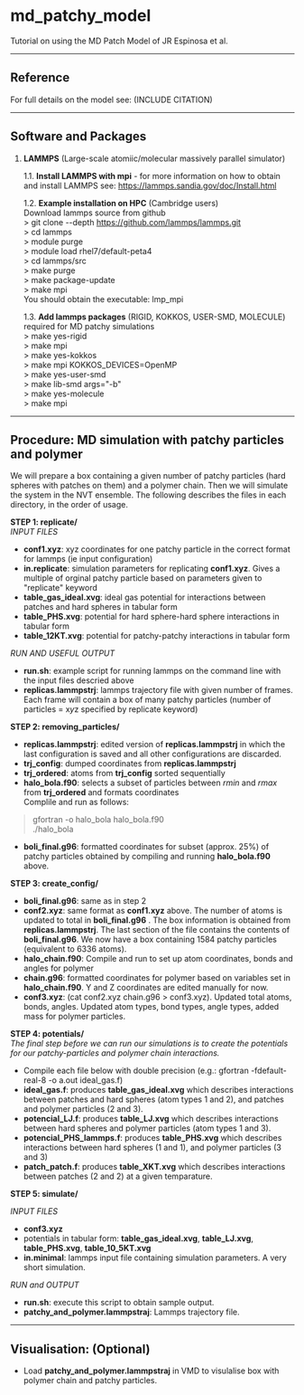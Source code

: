 # md_patchy_model

Tutorial on using the MD Patch Model of JR Espinosa et al.

--------------------------------------------
Reference
--------------------------------------------

For full details on the model see: (INCLUDE CITATION)


--------------------------------------------
Software and Packages
--------------------------------------------
1. **LAMMPS** (Large-scale atomiic/molecular massively parallel 
   simulator)
   
   1.1. **Install LAMMPS with mpi** - for more information on how to obtain and install LAMMPS 
        see: https://lammps.sandia.gov/doc/Install.html 
       
   1.2. **Example installation on HPC** (Cambridge users) \
        Download lammps source from github \
           > git clone --depth https://github.com/lammps/lammps.git \
           > cd lammps \
           > module purge \
           > module load rhel7/default-peta4 \
           > cd lammps/src \
           > make purge \
           > make package-update \
           > make mpi \
           You should obtain the executable: lmp_mpi 
           
   1.3.  **Add lammps packages** (RIGID, KOKKOS, USER-SMD, MOLECULE) required for MD patchy simulations \
          > make yes-rigid \
          > make mpi \
          > make yes-kokkos \
          > make mpi KOKKOS_DEVICES=OpenMP \
          > make yes-user-smd \
          > make lib-smd args="-b" \
          > make yes-molecule \
          > make mpi  

-----------------------------------------------------------
Procedure: MD simulation with patchy particles and polymer
-----------------------------------------------------------
We will prepare a box containing a given number of patchy particles (hard spheres with patches on them) and a polymer chain. Then we will simulate the system in the NVT ensemble. The following describes the files in each directory, in the order of usage.

**STEP 1: replicate/**\
*INPUT FILES*
  * **conf1.xyz**: xyz coordinates for one patchy particle in the correct format for lammps (ie input configuration) 
  * **in.replicate**: simulation parameters for replicating **conf1.xyz**. Gives a multiple of orginal patchy particle based on      parameters given to "replicate" keyword 
  * **table_gas_ideal.xvg**: ideal gas potential for interactions between patches and hard spheres in tabular form 
  * **table_PHS.xvg**: potential for hard sphere-hard sphere interactions in tabular form 
  * **table_12KT.xvg**: potential for patchy-patchy interactions in tabular form 

*RUN AND USEFUL OUTPUT*
 * **run.sh**: example script for running lammps on the command line with the input files descried above 
 * **replicas.lammpstrj**: lammps trajectory file with given number of frames. Each frame will contain a box of many patchy particles (number of particles = x*y*z specified by replicate keyword)

**STEP 2: removing_particles/** 
  * **replicas.lammpstrj**: edited version of **replicas.lammpstrj** in which the last configuration is saved and all other configurations are discarded.
  * **trj_config**: dumped coordinates from **replicas.lammpstrj**
  * **trj_ordered**: atoms from **trj_config** sorted sequentially
  * **halo_bola.f90**: selects a subset of particles between *rmin* and *rmax* from **trj_ordered** and formats coordinates \
 Complile and run as follows: 
   >gfortran -o halo_bola halo_bola.f90 \
   >./halo_bola 
  * **boli_final.g96**: formatted coordinates for subset (approx. 25%) of patchy particles obtained by compiling and running **halo_bola.f90** above.
  
 **STEP 3: create_config/** 
  * **boli_final.g96**: same as in step 2
  * **conf2.xyz**: same format as **conf1.xyz** above. The number of atoms is updated to total in **boli_final.g96** . The box information is obtained from **replicas.lammpstrj**. The last section of the file contains the contents of **boli_final.g96**. We now have a box containing 1584 patchy particles (equivalent to 6336 atoms).
  * **halo_chain.f90**: Compile and run to set up atom coordinates, bonds and angles for polymer
  * **chain.g96**: formatted coordinates for polymer based on variables set in **halo_chain.f90**. Y and Z coordinates are edited manually for now.
  * **conf3.xyz**: (cat conf2.xyz chain.g96 > conf3.xyz). Updated total atoms, bonds, angles. Updated atom types, bond types, angle types, added mass for polymer particles.
  
  **STEP 4: potentials/** \
  *The final step before we can run our simulations is to create the potentials for our patchy-particles and polymer chain interactions.* 
  * Compile each file below with double precision (e.g.: gfortran -fdefault-real-8 -o a.out ideal_gas.f)
  * **ideal_gas.f**: produces **table_gas_ideal.xvg** which describes interactions between patches and hard spheres (atom types 1 and 2), and patches and polymer particles (2 and 3).
  * **potencial_LJ.f**: produces **table_LJ.xvg** which describes interactions between hard spheres and polymer particles (atom types 1 and 3).
   * **potencial_PHS_lammps.f**: produces **table_PHS.xvg** which describes interactions between hard spheres (1 and 1), and polymer particles (3 and 3)
   * **patch_patch.f**: produces **table_XKT.xvg** which describes interactions between patches (2 and 2) at a given temparature. 
   
 **STEP 5: simulate/** 
 
 *INPUT FILES*
   * **conf3.xyz**
   * potentials in tabular form: **table_gas_ideal.xvg**, **table_LJ.xvg**, **table_PHS.xvg**, **table_10_5KT.xvg**
   * **in.minimal**: lammps input file containing simulation parameters. A very short simulation.
   
*RUN and OUTPUT* 
   * **run.sh**: execute this script to obtain sample output.
   * **patchy_and_polymer.lammpstraj**: Lammps trajectory file.
   
 -----------------------------------------------------------
Visualisation: (Optional)
-----------------------------------------------------------  
* Load **patchy_and_polymer.lammpstraj** in VMD to visulalise box with polymer chain and patchy particles.
  
